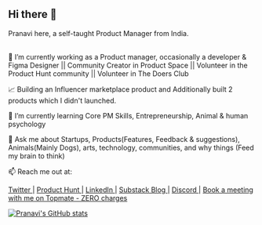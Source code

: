 ## Hi there 👋
Pranavi here, a self-taught Product Manager from India.

</br>
🔭 I’m currently working as a Product manager, occasionally a developer & Figma Designer ||
    Community Creator in Product Space ||
    Volunteer in the Product Hunt community ||
    Volunteer in The Doers Club
    
📈 Building an Influencer marketplace product and Additionally built 2 products which I didn't launched.

🌱 I’m currently learning Core PM Skills, Entrepreneurship, Animal & human psychology

💬 Ask me about Startups, Products(Features, Feedback & suggestions), Animals(Mainly Dogs), arts, technology, communities, and why things (Feed my brain to think) 

📫 Reach me out at:

<a href="https://x.com/Pranavi9228"> Twitter </a> |  <a href="https://www.producthunt.com/@pranavi_p"> Product Hunt </a> |  <a href="https://www.linkedin.com/in/pranavi-p/"> LinkedIn </a> |  <a href="https://pranavivel17.substack.com/">Substack Blog </a> |   <a href = "https://discord.gg/Uu4xqZCcTh"> Discord </a> |   <a href ="https://topmate.io/pranavi/ "> Book a meeting with me on Topmate - ZERO charges </a>

[![Pranavi's GitHub stats](https://github-readme-stats.vercel.app/api?username=pranavi179&show_icons=true&theme=radical)](https://github.com/pranavi179/github-readme-stats)

<!--
**pranavi179/pranavi179** is a ✨ _special_ ✨ repository because its `README.md` (this file) appears on your GitHub profile.

Here are some ideas to get you started:

- 🔭 I’m currently working on ...
- 👯 I’m looking to collaborate on ...
- 🤔 I’m looking for help with ...
- 💬 Ask me about ...
- 📫 How to reach me: ...
- 😄 Pronouns: ...
- ⚡ Fun fact: ...
-->
